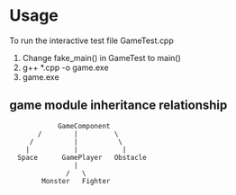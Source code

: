 # Usage
To run the interactive test file GameTest.cpp
1. Change fake_main() in GameTest to main()
2. g++ *.cpp -o game.exe
3. game.exe

## game module inheritance relationship
```
            GameComponent
       /        |         \      
     /          |          \
    |           |           |
  Space      GamePlayer   Obstacle
                |
              /   \
        Monster   Fighter
```
